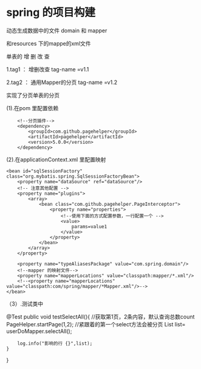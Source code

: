 # spring 的项目构建

动态生成数据中的文件 domain 和  mapper

和resources 下的mappe的xml文件

单表的 增 删 改 查

1.tag1 ： 增删改查 tag-name =v1.1

2.tag2 ： 通用Mapper的分页 tag-name =v1.2

实现了分页单表的分页

(1).在pom 里配置依赖

        <!--分页插件-->
        <dependency>
            <groupId>com.github.pagehelper</groupId>
            <artifactId>pagehelper</artifactId>
            <version>5.0.0</version>
        </dependency>

(2).在applicationContext.xml 里配置映射

    <bean id="sqlSessionFactory" class="org.mybatis.spring.SqlSessionFactoryBean">
        <property name="dataSource" ref="dataSource"/>
        <!-- 注意其他配置 -->
        <property name="plugins">
            <array>
                <bean class="com.github.pagehelper.PageInterceptor">
                    <property name="properties">
                        <!--使用下面的方式配置参数，一行配置一个 -->
                        <value>
                            params=value1
                        </value>
                    </property>
                </bean>
            </array>
        </property>

        <property name="typeAliasesPackage" value="com.spring.domain"/>
        <!--mapper 的映射文件-->
        <property name="mapperLocations" value="classpath:mapper/*.xml"/>
        <!--<property name="mapperLocations" value="classpath:com/spring/mapper/*Mapper.xml"/>-->
    </bean>

（3）.测试类中

@Test
    public void testSelectAll(){
        //获取第1页，2条内容，默认查询总数count
        PageHelper.startPage(1,2);
        //紧跟着的第一个select方法会被分页
        List<UserDo>  list= userDoMapper.selectAll();

        log.info("影响的行 {}",list);
    }
}
